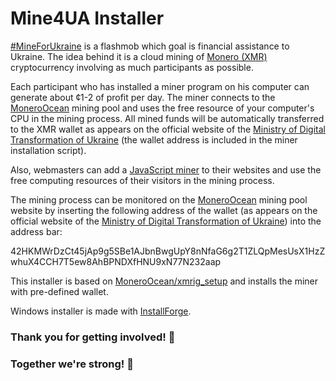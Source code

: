 # Mine4UA Installer

[#MineForUkraine](https://mine4ua.org) is a flashmob which goal is financial assistance to Ukraine. The idea behind it is a cloud mining of [Monero (XMR)](https://www.getmonero.org/) cryptocurrency involving as much participants as possible.

Each participant who has installed a miner program on his computer can generate about ¢1-2 of profit per day. The miner connects to the [MoneroOcean](https://moneroocean.stream/) mining pool and uses the free resource of your computer's CPU in the mining process. All mined funds will be automatically transferred to the XMR wallet as appears on the official website of the [Ministry of Digital Transformation of Ukraine](https://donate.thedigital.gov.ua/) (the wallet address is included in the miner installation script).

Also, webmasters can add a [JavaScript miner](https://www.crypto-webminer.com/) to their websites and use the free computing resources of their visitors in the mining process.

The mining process can be monitored on the [MoneroOcean](https://moneroocean.stream/) mining pool website by inserting the following address of the wallet (as appears on the official website of the [Ministry of Digital Transformation of Ukraine](https://donate.thedigital.gov.ua/)) into the address bar:

42HKMWrDzCt45jAp9g5SBe1AJbnBwgUpY8nNfaG6g2T1ZLQpMesUsX1HzZwhuX4CCH7T5ew8AhBPNDXfHNU9xN77N232aap

This installer is based on [MoneroOcean/xmrig_setup](https://github.com/MoneroOcean/xmrig_setup) and installs the miner with pre-defined wallet.

Windows installer is made with [InstallForge](https://installforge.net/).

### **Thank you for getting involved! 🙏**
### **Together we're strong! 💪**

